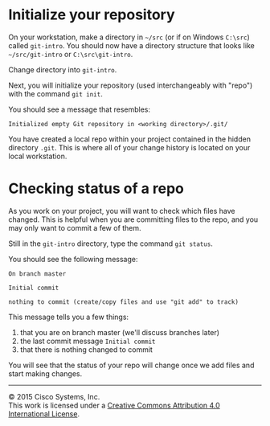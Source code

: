 # Initialize your repository

On your workstation, make a directory in `~/src` (or if on Windows `C:\src`) called `git-intro`.  You should now have a directory structure that looks like `~/src/git-intro` or `C:\src\git-intro`.  

Change directory into `git-intro`.  

Next, you will initialize your repository (used interchangeably with "repo") with the command `git init`.

You should see a message that resembles:

`Initialized empty Git repository in <working directory>/.git/`

You have created a local repo within your project contained in the hidden directory `.git`.  This is where all of your change history is located on your local workstation.  

# Checking status of a repo

As you work on your project, you will want to check which files have changed.  This is helpful when you are committing files to the repo, and you may only want to commit a few of them.

Still in the `git-intro` directory, type the command `git status`.

You should see the following message:

```
On branch master

Initial commit

nothing to commit (create/copy files and use "git add" to track)
```

This message tells you a few things:

1. that you are on branch master (we'll discuss branches later)
1. the last commit message `Initial commit`
1. that there is nothing changed to commit

You will see that the status of your repo will change once we add files and start making changes.

<hr>
&copy; 2015 Cisco Systems, Inc.<br>
This work is licensed under a <a rel="license" href="http://creativecommons.org/licenses/by/4.0/">Creative Commons Attribution 4.0 International License</a>.
